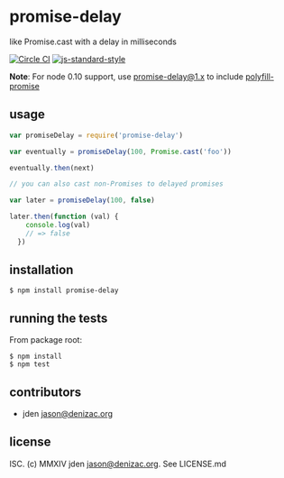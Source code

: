 # promise-delay
like Promise.cast with a delay in milliseconds

[![Circle CI](https://circleci.com/gh/jden/node-promise-delay.svg?style=svg)](https://circleci.com/gh/jden/node-promise-delay)
[![js-standard-style](https://img.shields.io/badge/code%20style-standard-brightgreen.svg)](http://standardjs.com/)

**Note**: For node 0.10 support, use promise-delay@1.x to include [polyfill-promise](http://npm.im/polyfill-promise)


## usage
```js
var promiseDelay = require('promise-delay')

var eventually = promiseDelay(100, Promise.cast('foo'))

eventually.then(next)

// you can also cast non-Promises to delayed promises

var later = promiseDelay(100, false)

later.then(function (val) {
    console.log(val)
    // => false
  })

```


## installation

    $ npm install promise-delay


## running the tests

From package root:

    $ npm install
    $ npm test


## contributors

- jden <jason@denizac.org>


## license

ISC. (c) MMXIV jden <jason@denizac.org>. See LICENSE.md
